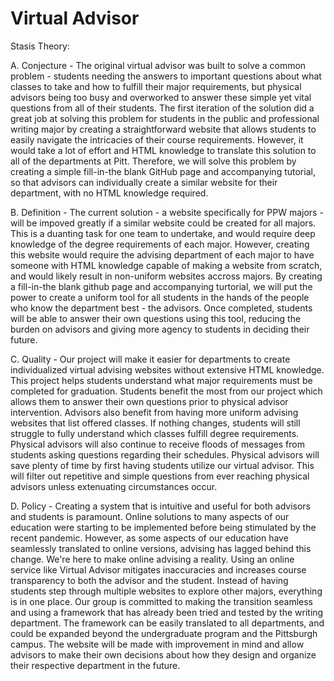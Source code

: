 # Virtual Advisor

Stasis Theory:

A. Conjecture - The original virtual advisor was built to solve a common problem - students needing the answers to important questions about what classes to take and how to fulfill their major requirements, but physical advisors being too busy and overworked to answer these simple yet vital questions from all of their students. The first iteration of the solution did a great job at solving this problem for students in the public and professional writing major by creating a straightforward website that allows students to easily navigate the intricacies of their course requirements. However, it would take a lot of effort and HTML knowledge to translate this solution to all of the departments at Pitt. Therefore, we will solve this problem by creating a simple fill-in-the blank GitHub page and accompanying tutorial, so that advisors can individually create a similar website for their department, with no HTML knowledge required.

B. Definition - The current solution - a website specifically for PPW majors - will be impoved greatly if a similar website could be created for all majors. This is a duanting task for one team to undertake, and would require deep knowledge of the degree requirements of each major. However, creating this website would require the advising department of each major to have someone with HTML knowledge capable of making a website from scratch, and would likely result in non-uniform websites accross majors. By creating a fill-in-the blank github page and accompanying turtorial, we will put the power to create a uniform tool for all students in the hands of the people who know the department best - the advisors. Once completed, students will be able to answer their own questions using this tool, reducing the burden on advisors and giving more agency to students in deciding their future.

C. Quality - Our project will make it easier for departments to create individualized virtual advising websites without extensive HTML knowledge. This project helps students understand what major requirements must be completed for graduation. Students benefit the most from our project which allows them to answer their own questions prior to physical advisor intervention. Advisors also benefit from having more uniform advising websites that list offered classes. If nothing changes, students will still struggle to fully understand which classes fulfill degree requirements. Physical advisors will also continue to receive floods of messages from students asking questions regarding their schedules. Physical advisors will save plenty of time by first having students utilize our virtual advisor. This will filter out repetitive and simple questions from ever reaching physical advisors unless extenuating circumstances occur.

D. Policy - Creating a system that is intuitive and useful for both advisors and students is paramount. Online solutions to many aspects of our education were starting to be implemented before being stimulated by the recent pandemic. However, as some aspects of our education have seamlessly translated to online versions, advising has lagged behind this change. We're here to make online advising a reality. Using an online service like Virtual Advisor mitigates inaccuracies and increases course transparency to both the advisor and the student. Instead of having students step through multiple websites to explore other majors, everything is in one place. Our group is committed to making the transition seamless and using a framework that has already been tried and tested by the writing department. The framework can be easily translated to all departments, and could be expanded beyond the undergraduate program and the Pittsburgh campus. The website will be made with improvement in mind and allow advisors to make their own decisions about how they design and organize their respective department in the future.
